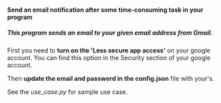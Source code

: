 #### Send an email notification after some time-consuming task in your program

##### This program sends an email to your given email address from Gmail.

First you need to **turn on the 'Less secure app access'** on your google account.
You can find this option in the Security section of your google account.

Then **update the email and password in the config.json** file with your's.

See the *use_case.py* for sample use case.
